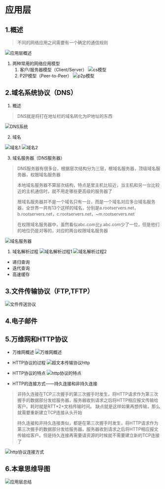 # 应用层

## 1.概述

> 不同的网络应用之间需要有一个确定的通信规则
 
![应用层概述](./assets/应用层概述.png)

1. 两种常用的网络应用模型
   1. 客户/服务器模型（Client/Server）
      ![cs模型](./assets/cs模型.png)
   2. P2P模型（Peer-to-Peer）
      ![p2p模型](./assets/p2p模型.png)

## 2.域名系统协议（DNS）

1. 概述

> DNS就是将打在地址栏的域名转化为IP地址的东西

![DNS系统](./assets/DNS系统.png)

2. 域名

![域名1](./assets/域名1.png)
![域名2](./assets/域名2.png)

3. 域名服务器（DNS服务器）

> DNS服务器有很多台，根据层次结构分为三层，根域名服务器，顶级域名服务器，权限域名服务器
> 
> 本地域名服务器不算层次结构，特点是里主机比较近，当主机和另一台比较近的主机通信时，就不用走哪些更高级的服务器了
>
> 根域名服务器并不是一个域名只有一台，而是一个域名对应多台域名服务器，全世界一共有13个这样的域名，分别是a.rootservers.net，b.rootservers.net，c.rootservers.net，~m.rootservers.net
> 
> 在权限域名服务器中，虽然看似abc.com比y.abc.com少了一位，但是他们的地位仍是对等的，对应的两台权限域名服务器

![域名服务器](./assets/域名服务器.png)

  1. 域名解析过程
     ![域名解析过程1](./assets/域名解析过程1.png)
     ![域名解析过程2](./assets/域名解析过程2.png)

  - 递归查询
  - 迭代查询
  - 高速缓存

## 3.文件传输协议（FTP,TFTP）

![文件传送协议](./assets/文件传送协议.png)

## 4.电子邮件

## 5.万维网和HTTP协议
- 万维网概述
![万维网概述](./assets/万维网概述.png)

- HTTP协议的过程
![超文本传输协议http](./assets/超文本传输协议http.png)

- HTTP协议的特点
![http协议的特点](./assets/http协议的特点.png)

- HTTP的连接方式——持久连接和非持久连接
> 非持久连接在TCP三次握手的第三次握手时发生，将HTTP请求作为第三次握手的数据部分发给服务器，服务器收到请求之后将HTTP相应报文传输给客户。耗时就是RTT*2+文档传输时间。
缺点就是这样如果再想传输，那么就需要重新建立TCP连接从头开始
>
> 持久连接和非持久连接类似，都是在第三次握手时发生，将HTTP请求作为第三次握手的数据部分发给服务器，服务器收到请求之后将HTTP相应报文传输给客户。但是持久连接再需要请资源的时候就不需要建立新的TCP连接了

![http协议连接方式](./assets/http协议连接方式.png)


## 6.本章思维导图
![应用层总结](./assets/应用层总结.png)

